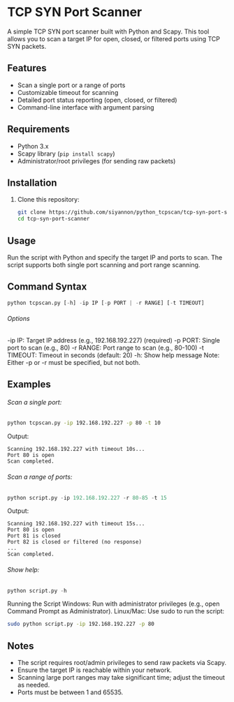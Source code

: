 # TCP SYN Port Scanner

A simple TCP SYN port scanner built with Python and Scapy. This tool allows you to scan a target IP for open, closed, or filtered ports using TCP SYN packets.

## Features

- Scan a single port or a range of ports
- Customizable timeout for scanning
- Detailed port status reporting (open, closed, or filtered)
- Command-line interface with argument parsing

## Requirements

- Python 3.x
- Scapy library (`pip install scapy`)
- Administrator/root privileges (for sending raw packets)

## Installation

1. Clone this repository:
   ```bash
   git clone https://github.com/siyannon/python_tcpscan/tcp-syn-port-scanner.git
   cd tcp-syn-port-scanner
   ```

## Usage
Run the script with Python and specify the target IP and ports to scan. The script supports both single port scanning and port range scanning.

## Command Syntax
```python
python tcpscan.py [-h] -ip IP [-p PORT | -r RANGE] [-t TIMEOUT]
```
###### Options
-ip IP: Target IP address (e.g., 192.168.192.227) (required)
-p PORT: Single port to scan (e.g., 80)
-r RANGE: Port range to scan (e.g., 80-100)
-t TIMEOUT: Timeout in seconds (default: 20)
-h: Show help message
Note: Either -p or -r must be specified, but not both.

## Examples
###### Scan a single port:
```bash
python tcpscan.py -ip 192.168.192.227 -p 80 -t 10
```
Output:
```
Scanning 192.168.192.227 with timeout 10s...
Port 80 is open
Scan completed.
```
###### Scan a range of ports:
```python
python script.py -ip 192.168.192.227 -r 80-85 -t 15
```
Output:
```
Scanning 192.168.192.227 with timeout 15s...
Port 80 is open
Port 81 is closed
Port 82 is closed or filtered (no response)
...
Scan completed.
```
###### Show help:
```python
python script.py -h
```
Running the Script
Windows: Run with administrator privileges (e.g., open Command Prompt as Administrator).
Linux/Mac: Use sudo to run the script:
```bash
sudo python script.py -ip 192.168.192.227 -p 80
```
## Notes
- The script requires root/admin privileges to send raw packets via Scapy.
- Ensure the target IP is reachable within your network.
- Scanning large port ranges may take significant time; adjust the timeout as needed.
- Ports must be between 1 and 65535.
